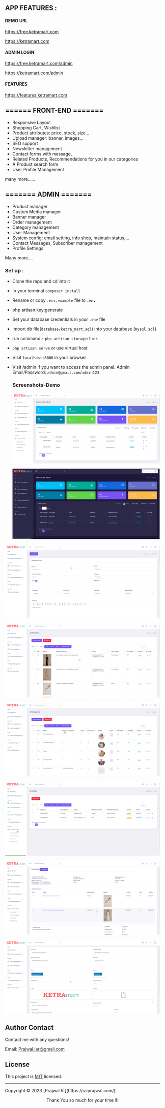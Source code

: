 
## APP FEATURES :

#### DEMO URL
https://free.ketramart.com

https://ketramart.com

#### ADMIN LOGIN
https://free.ketramart.com/admin

https://ketramart.com/admin

#### FEATURES
https://features.ketramart.com

## ====== FRONT-END =======
- Responsive Layout
- Shopping Cart, Wishlist
- Product attributes: price, stock, size...
- Upload manager: banner, images,..
- SEO support
- Newsletter management
- Contact forms with message,
- Related Products, Recommendations for you in our categories
- A Product search form
- User Profile Management

many more......

## ======= ADMIN =======


- Product manager
- Custom Media manager 
- Banner manager
- Order management
- Category management
- User Management
- System config: email setting, info shop, maintain status,...
- Contact Messages, Subscriber management
- Profile Settings

Many more....


### Set up :

- Clone the repo and cd into it
- In your terminal ```composer install```
- Rename or copy ```.env.example``` file to ``.env``
- php artisan key:generate
- Set your database credentials in your ```.env``` file
- Import db file(```database/ketra_mart.sql```) into your database (```mysql,sql```)
- run command:-  ```php artisan storage:link```
- ```php artisan serve``` or use virtual host
- Visit ```localhost:8000``` in your browser
- Visit /admin if you want to access the admin panel. Admin Email/Password: ```admin@gmail.com```/```admin123```. 


  ### Screenshots-Demo
  <kbd>![screenshot-demo1](./screenshots/white-dashboard.png)</kbd><br>
  
  <kbd>![screenshot-demo2](./screenshots/dark-dashboard.png)</kbd><br>
  
 <kbd>![screenshot-demo3](./screenshots/add-product.png)</kbd><br>
 
 <kbd>![screenshot-demo4](./screenshots/product-list.png)</kbd><br>
 
  <kbd>![screenshot-demo5](./screenshots/category-list.png)</kbd><br>
  
  <kbd>![screenshot-demo6](./screenshots/order-list.png)</kbd><br>
   
  <kbd>![screenshot-demo7](./screenshots/order-detail.png)</kbd><br>
    
  <kbd>![screenshot-demo8](./screenshots/genera-settings.png)</kbd><br>

 ## Author Contact
  Contact me with any questions!<br>

  Email: Prajwal.iar@gmail.com

  ## License
  This project is [MIT](https://choosealicense.com/licenses/mit/) licensed.<br />
<hr>
  Copyright © 2023 [Prajwal R.](https://raiprajwal.com/)
  
<p style="text-align:center">Thank You so much for your time !!!</p>
